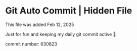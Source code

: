 # Git Auto Commit | Hidden File

This file was added Feb 12, 2025

Just for fun and keeping my daily git commit active 🤪

commit number: 630823
